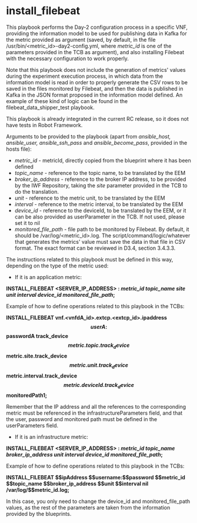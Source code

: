# install_filebeat

This playbook performs the Day-2 configuration process in a specific VNF, providing the information model to be used for publishing data in Kafka for the metric provided as argument (saved, by default, in the file /usr/bin/<metric_id>-day2-config.yml, where *metric_id* is one of the parameters provided in the TCB as argument), and also installing Filebeat with the necessary configuration to work properly. 

Note that this playbook does not include the generation of metrics' values during the experiment execution process, in which data from the information model is read in order to properly generate the CSV rows to be saved in the files monitored by Filebeat, and then the data is published in Kafka in the JSON format proposed in the information model defined. An example of these kind of logic can be found in the filebeat_data_shipper_test playbook.

This playbook is already integrated in the current RC release, so it does not have tests in Robot Framework.

Arguments to be provided to the playbook (apart from *ansible_host, ansible_user, ansible_ssh_pass* and *ansible_become_pass*, provided in the hosts file):

* *metric_id* - metricId, directly copied from the blueprint where it has been defined
* *topic_name* - reference to the topic name, to be translated by the EEM
* *broker_ip_address* - reference to the broker IP address, to be provided by the IWF Repository, taking the *site* parameter provided in the TCB to do the translation.
* *unit* - reference to the metric unit, to be translated by the EEM
* *interval* - reference to the metric interval, to be translated by the EEM
* *device_id* - reference to the deviceId, to be translated by the EEM, or it can be also provided as userParameter in the TCB. If not used, please set it to nil
* *monitored_file_path* - file path to be monitored by Filebeat. By default, it should be /var/log/<metric_id>.log. The script/command/logic/whatever that generates the metrics' value must save the data in that file in CSV format. The exact format can be reviewed in D3.4, section 3.4.3.3.

The instructions related to this playbook must be defined in this way, depending on the type of the metric used:

* If it is an application metric:

**INSTALL_FILEBEAT <SERVER_IP_ADDRESS> <USERNAME>:<PASSWORD> *metric_id topic_name site unit interval device_id monitored_file_path*;**

Example of how to define operations related to this playbook in the TCBs:

**INSTALL_FILEBEAT vnf.<vnfdA_id>.extcp.<extcp_id>.ipaddress $$userA:$$passwordA track_device $$metric.topic.track_device $$metric.site.track_device $$metric.unit.track_device $$metric.interval.track_device $$metric.deviceId.track_device $$monitoredPath1;**

Remember that the IP address and all the references to the corresponding metric must be referenced in the infrastructureParameters field, and that the user, password and monitored path must be defined in the userParameters field.

* If it is an infrastructure metric:

**INSTALL_FILEBEAT <SERVER_IP_ADDRESS> <USERNAME>:<PASSWORD> *metric_id topic_name broker_ip_address unit interval device_id monitored_file_path*;**

Example of how to define operations related to this playbook in the TCBs:

**INSTALL_FILEBEAT \$\$ipAddress \$\$username:\$\$password \$\$metric_id \$\$topic_name \$\$broker_ip_address \$\$unit \$\$interval nil /var/log/\$\$metric_id.log;**

In this case, you only need to change the device_id and monitored_file_path values, as the rest of the parameters are taken from the information provided by the blueprints.
